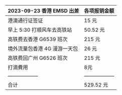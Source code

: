 <div align="center">
  
| 2023-09-23 香港 EMSD 出差 | 各项报销金额 |
| :--- | :--- |
| 港澳通行证签证 | 15 元 |
| 早上 5:30 打顺风车去高铁站 | 50.52 元 |
| 高铁费去香港 G6539 班次 | 215 元 |
| 境外流量包香港 4G 漫游一天包 | 26 元 |
| 高铁费回广州 G6526 班次 | 215 元 |
| 打滴費用 | 8元 |
| —————— | —————— |
| 合计 | 529.52 元 |

</div>
